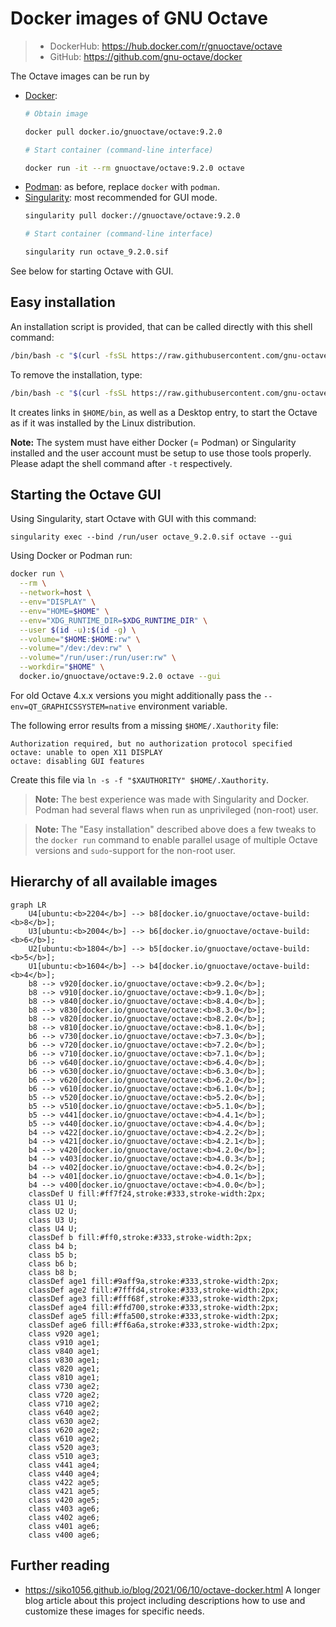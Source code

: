 # Docker images of GNU Octave

> - DockerHub: https://hub.docker.com/r/gnuoctave/octave
> - GitHub: https://github.com/gnu-octave/docker

The Octave images can be run by
- [Docker](https://www.docker.com/):
  ```sh
  # Obtain image

  docker pull docker.io/gnuoctave/octave:9.2.0

  # Start container (command-line interface)

  docker run -it --rm gnuoctave/octave:9.2.0 octave
  ```
- [Podman](https://podman.io/): as before, replace `docker` with `podman`.
- [Singularity](https://sylabs.io/singularity/): most recommended for GUI mode.
  ```sh
  singularity pull docker://gnuoctave/octave:9.2.0

  # Start container (command-line interface)

  singularity run octave_9.2.0.sif
  ```

See below for starting Octave with GUI.


## Easy installation

An installation script is provided,
that can be called directly with this shell command:
```bash
/bin/bash -c "$(curl -fsSL https://raw.githubusercontent.com/gnu-octave/docker/main/install.sh)" -t docker
```
To remove the installation, type:
```bash
/bin/bash -c "$(curl -fsSL https://raw.githubusercontent.com/gnu-octave/docker/main/install.sh)" -u -f
```
It creates links in `$HOME/bin`,
as well as a Desktop entry,
to start the Octave as if it was installed by the Linux distribution.

**Note:** The system must have either Docker (= Podman) or Singularity
installed and the user account must be setup to use those tools properly.
Please adapt the shell command after `-t` respectively.


## Starting the Octave GUI

Using Singularity, start Octave with GUI with this command:
```
singularity exec --bind /run/user octave_9.2.0.sif octave --gui
```

Using Docker or Podman run:
```sh
docker run \
  --rm \
  --network=host \
  --env="DISPLAY" \
  --env="HOME=$HOME" \
  --env="XDG_RUNTIME_DIR=$XDG_RUNTIME_DIR" \
  --user $(id -u):$(id -g) \
  --volume="$HOME:$HOME:rw" \
  --volume="/dev:/dev:rw" \
  --volume="/run/user:/run/user:rw" \
  --workdir="$HOME" \
  docker.io/gnuoctave/octave:9.2.0 octave --gui
```

For old Octave 4.x.x versions you might additionally pass the
`--env=QT_GRAPHICSSYSTEM=native` environment variable.

The following error results from a missing `$HOME/.Xauthority` file:
```
Authorization required, but no authorization protocol specified
octave: unable to open X11 DISPLAY
octave: disabling GUI features
```
Create this file via `ln -s -f "$XAUTHORITY" $HOME/.Xauthority`.

> **Note:** The best experience was made with Singularity and Docker.
> Podman had several flaws when run as unprivileged (non-root) user.

> **Note:** The "Easy installation" described above does a few tweaks
> to the `docker run` command to enable parallel usage of multiple Octave
> versions and `sudo`-support for the non-root user.

## Hierarchy of all available images

```mermaid
graph LR
    U4[ubuntu:<b>2204</b>] --> b8[docker.io/gnuoctave/octave-build:<b>8</b>];
    U3[ubuntu:<b>2004</b>] --> b6[docker.io/gnuoctave/octave-build:<b>6</b>];
    U2[ubuntu:<b>1804</b>] --> b5[docker.io/gnuoctave/octave-build:<b>5</b>];
    U1[ubuntu:<b>1604</b>] --> b4[docker.io/gnuoctave/octave-build:<b>4</b>];
    b8 --> v920[docker.io/gnuoctave/octave:<b>9.2.0</b>];
    b8 --> v910[docker.io/gnuoctave/octave:<b>9.1.0</b>];
    b8 --> v840[docker.io/gnuoctave/octave:<b>8.4.0</b>];
    b8 --> v830[docker.io/gnuoctave/octave:<b>8.3.0</b>];
    b8 --> v820[docker.io/gnuoctave/octave:<b>8.2.0</b>];
    b8 --> v810[docker.io/gnuoctave/octave:<b>8.1.0</b>];
    b6 --> v730[docker.io/gnuoctave/octave:<b>7.3.0</b>];
    b6 --> v720[docker.io/gnuoctave/octave:<b>7.2.0</b>];
    b6 --> v710[docker.io/gnuoctave/octave:<b>7.1.0</b>];
    b6 --> v640[docker.io/gnuoctave/octave:<b>6.4.0</b>];
    b6 --> v630[docker.io/gnuoctave/octave:<b>6.3.0</b>];
    b6 --> v620[docker.io/gnuoctave/octave:<b>6.2.0</b>];
    b6 --> v610[docker.io/gnuoctave/octave:<b>6.1.0</b>];
    b5 --> v520[docker.io/gnuoctave/octave:<b>5.2.0</b>];
    b5 --> v510[docker.io/gnuoctave/octave:<b>5.1.0</b>];
    b5 --> v441[docker.io/gnuoctave/octave:<b>4.4.1</b>];
    b5 --> v440[docker.io/gnuoctave/octave:<b>4.4.0</b>];
    b4 --> v422[docker.io/gnuoctave/octave:<b>4.2.2</b>];
    b4 --> v421[docker.io/gnuoctave/octave:<b>4.2.1</b>];
    b4 --> v420[docker.io/gnuoctave/octave:<b>4.2.0</b>];
    b4 --> v403[docker.io/gnuoctave/octave:<b>4.0.3</b>];
    b4 --> v402[docker.io/gnuoctave/octave:<b>4.0.2</b>];
    b4 --> v401[docker.io/gnuoctave/octave:<b>4.0.1</b>];
    b4 --> v400[docker.io/gnuoctave/octave:<b>4.0.0</b>];
    classDef U fill:#ff7f24,stroke:#333,stroke-width:2px;
    class U1 U;
    class U2 U;
    class U3 U;
    class U4 U;
    classDef b fill:#ff0,stroke:#333,stroke-width:2px;
    class b4 b;
    class b5 b;
    class b6 b;
    class b8 b;
    classDef age1 fill:#9aff9a,stroke:#333,stroke-width:2px;
    classDef age2 fill:#7fffd4,stroke:#333,stroke-width:2px;
    classDef age3 fill:#fff68f,stroke:#333,stroke-width:2px;
    classDef age4 fill:#ffd700,stroke:#333,stroke-width:2px;
    classDef age5 fill:#ffa500,stroke:#333,stroke-width:2px;
    classDef age6 fill:#ff6a6a,stroke:#333,stroke-width:2px;
    class v920 age1;
    class v910 age1;
    class v840 age1;
    class v830 age1;
    class v820 age1;
    class v810 age1;
    class v730 age2;
    class v720 age2;
    class v710 age2;
    class v640 age2;
    class v630 age2;
    class v620 age2;
    class v610 age2;
    class v520 age3;
    class v510 age3;
    class v441 age4;
    class v440 age4;
    class v422 age5;
    class v421 age5;
    class v420 age5;
    class v403 age6;
    class v402 age6;
    class v401 age6;
    class v400 age6;
```


## Further reading

- <https://siko1056.github.io/blog/2021/06/10/octave-docker.html>
  A longer blog article about this project including descriptions how to use
  and customize these images for specific needs.
